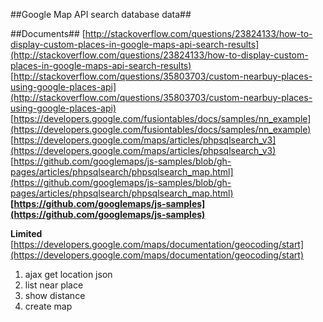 ##Google Map API search database data##

##Documents##
[http://stackoverflow.com/questions/23824133/how-to-display-custom-places-in-google-maps-api-search-results](http://stackoverflow.com/questions/23824133/how-to-display-custom-places-in-google-maps-api-search-results)
[http://stackoverflow.com/questions/35803703/custom-nearbuy-places-using-google-places-api](http://stackoverflow.com/questions/35803703/custom-nearbuy-places-using-google-places-api)
[https://developers.google.com/fusiontables/docs/samples/nn_example](https://developers.google.com/fusiontables/docs/samples/nn_example)
[https://developers.google.com/maps/articles/phpsqlsearch_v3](https://developers.google.com/maps/articles/phpsqlsearch_v3)
[https://github.com/googlemaps/js-samples/blob/gh-pages/articles/phpsqlsearch/phpsqlsearch_map.html](https://github.com/googlemaps/js-samples/blob/gh-pages/articles/phpsqlsearch/phpsqlsearch_map.html)
**[https://github.com/googlemaps/js-samples](https://github.com/googlemaps/js-samples)**



**Limited**
[https://developers.google.com/maps/documentation/geocoding/start](https://developers.google.com/maps/documentation/geocoding/start)


1. ajax get location json
2. list near place
3. show distance
4. create map